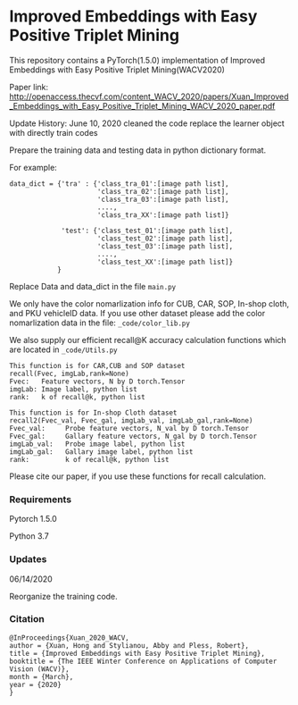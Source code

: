 # Improved Embeddings with Easy Positive Triplet Mining

This repository contains a PyTorch(1.5.0) implementation of Improved Embeddings with Easy Positive Triplet Mining(WACV2020)

Paper link: http://openaccess.thecvf.com/content_WACV_2020/papers/Xuan_Improved_Embeddings_with_Easy_Positive_Triplet_Mining_WACV_2020_paper.pdf

Update History:
June 10, 2020
cleaned the code 
replace the learner object with directly train codes

Prepare the training data and testing data in python dictionary format. 

For example:
```
data_dict = {'tra' : {'class_tra_01':[image path list],
                      'class_tra_02':[image path list],
                      'class_tra_03':[image path list],
                      ....,
                      'class_tra_XX':[image path list]}
                 
             'test': {'class_test_01':[image path list],
                      'class_test_02':[image path list],
                      'class_test_03':[image path list],
                      ....,
                      'class_test_XX':[image path list]}
            }
```
                 

Replace Data and data_dict in the file ```main.py```

We only have the color nomarlization info for CUB, CAR, SOP, In-shop cloth, and PKU vehicleID data. If you use other dataset please add the color nomarlization data in the file: ```_code/color_lib.py```

We also supply our efficient recall@K accuracy calculation functions which are located in ```_code/Utils.py```

```
This function is for CAR,CUB and SOP dataset
recall(Fvec, imgLab,rank=None) 
Fvec:   Feature vectors, N by D torch.Tensor
imgLab: Image label, python list
rank:   k of recall@k, python list

This function is for In-shop Cloth dataset
recall2(Fvec_val, Fvec_gal, imgLab_val, imgLab_gal,rank=None) 
Fvec_val:     Probe feature vectors, N_val by D torch.Tensor
Fvec_gal:     Gallary feature vectors, N_gal by D torch.Tensor
imgLab_val:   Probe image label, python list
imgLab_gal:   Gallary image label, python list
rank:         k of recall@k, python list
```

Please cite our paper, if you use these functions for recall calculation.

### Requirements
Pytorch 1.5.0

Python 3.7

### Updates
06/14/2020

Reorganize the training code. 

### Citation
```
@InProceedings{Xuan_2020_WACV,
author = {Xuan, Hong and Stylianou, Abby and Pless, Robert},
title = {Improved Embeddings with Easy Positive Triplet Mining},
booktitle = {The IEEE Winter Conference on Applications of Computer Vision (WACV)},
month = {March},
year = {2020}
}
```
